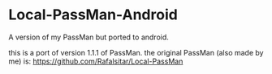 # Local-PassMan-Android
A version of my PassMan but ported to android.

this is a port of version 1.1.1 of PassMan. the original PassMan (also made by me) is: https://github.com/Rafalsitar/Local-PassMan
